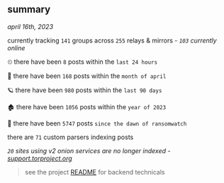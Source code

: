 
## summary
_april 16th, 2023_

currently tracking `141` groups across `255` relays & mirrors - _`103` currently online_

⏲ there have been `8` posts within the `last 24 hours`

🦈 there have been `168` posts within the `month of april`

🪐 there have been `980` posts within the `last 90 days`

🏚 there have been `1056` posts within the `year of 2023`

🦕 there have been `5747` posts `since the dawn of ransomwatch`

there are `71` custom parsers indexing posts

_`20` sites using v2 onion services are no longer indexed - [support.torproject.org](https://support.torproject.org/onionservices/v2-deprecation/)_

> see the project [README](https://github.com/joshhighet/ransomwatch#ransomwatch--) for backend technicals
